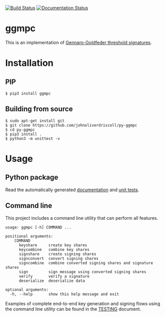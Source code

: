 [![Build Status](https://app.travis-ci.com/johnoliverdriscoll/py-ggmpc.svg?branch=master)](https://app.travis-ci.com/johnoliverdriscoll/py-ggmpc)
[![Documentation Status](https://readthedocs.org/projects/py-ggmpc/badge/?version=latest)](https://py-ggmpc.readthedocs.io/en/latest/?badge=latest)

# ggmpc

This is an implementation of
[Gennaro-Goldfeder threshold signatures](https://eprint.iacr.org/2020/540.pdf).

# Installation

## PIP

```shell
$ pip3 install ggmpc
```

## Building from source

```shell
$ sudo apt-get install git
$ git clone https://github.com/johnoliverdriscoll/py-ggmpc
$ cd py-ggmpc
$ pip3 install .
$ python3 -m unittest -v
```

# Usage

## Python package

Read the automatically generated [documentation](https://py-ggmpc.readthedocs.io/en/latest/?badge=latest) and [unit tests](https://github.com/johnoliverdriscoll/py-ggmpc/blob/master/test/test_library_methods.py).

## Command line

This project includes a command line utility that can perform all features.

```shell
usage: ggmpc [-h] COMMAND ...

positional arguments:
    COMMAND
      keyshare     create key shares
      keycombine   combine key shares
      signshare    create signing shares
      signconvert  convert signing shares
      signcombine  combine converted signing shares and signature shares
      sign         sign message using converted signing shares
      verify       verify a signature
      deserialize  deserialize data

optional arguments:
  -h, --help       show this help message and exit
```

Examples of complete end-to-end key generation and signing flows using the
command line utility can be found in the [TESTING](TESTING.md) document.
